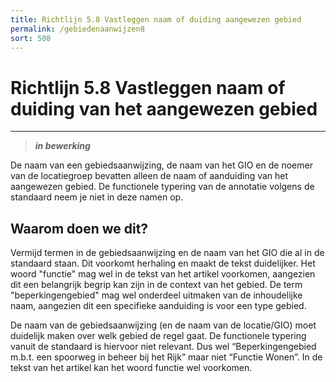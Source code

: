 ```yaml
---
title: Richtlijn 5.8 Vastleggen naam of duiding aangewezen gebied
permalink: /gebiedenaanwijzen8
sort: 508
---
```


# Richtlijn 5.8 Vastleggen naam of duiding van het aangewezen gebied
----------------

> _**in bewerking**_

De naam van een gebiedsaanwijzing, de naam van het GIO en de noemer van de locatiegroep bevatten alleen de naam of aanduiding van het aangewezen gebied. De functionele typering van de annotatie volgens de standaard neem je niet in deze namen op.

## Waarom doen we dit?

Vermijd termen in de gebiedsaanwijzing en de naam van het GIO die al in de standaard staan. Dit voorkomt herhaling en maakt de tekst duidelijker. Het woord "functie" mag wel in de tekst van het artikel voorkomen, aangezien dit een belangrijk begrip kan zijn in de context van het gebied. De term "beperkingengebied" mag wel onderdeel uitmaken van de inhoudelijke naam, aangezien dit een specifieke aanduiding is voor een type gebied. 

De naam van de gebiedsaanwijzing (en de naam van de locatie/GIO) moet duidelijk maken over welk gebied de regel gaat. De functionele typering vanuit de standaard is hiervoor niet relevant. Dus wel “Beperkingengebied m.b.t. een spoorweg in beheer bij het Rijk” maar niet “Functie Wonen”. In de tekst van het artikel kan het woord functie wel voorkomen. 

 
